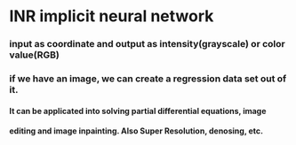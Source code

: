 # INR implicit neural network

### input as coordinate and output as intensity(grayscale) or color value(RGB)


###  if we have an image, we can create a regression data set out of it.


#### It can be applicated into solving partial differential equations, image
#### editing and image inpainting. Also Super Resolution, denosing, etc.